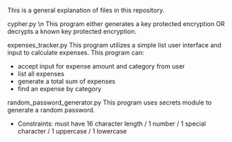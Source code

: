 This is a general explanation of files in this repository.

cypher.py \n
 This program either generates a key protected encryption OR decrypts a known key protected encryption.

 

expenses_tracker.py
 This program utilizes a simple list user interface and input to calculate expenses. This program can:
 - accept input for expense amount and category from user
 - list all expenses
 - generate a total sum of expenses
 - find an expense by category

   
 
random_password_generator.py
 This program uses secrets module to generate a random password.
- Constraints: must have 16 character length / 1 number / 1 special character / 1 uppercase / 1 lowercase
